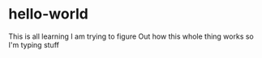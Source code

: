 # hello-world
This is all learning
I am trying to figure Out how this whole thing works so I'm typing stuff
